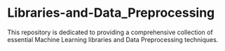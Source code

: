 # Libraries-and-Data_Preprocessing
This repository is dedicated to providing a comprehensive collection of essential Machine Learning libraries and Data Preprocessing techniques.
